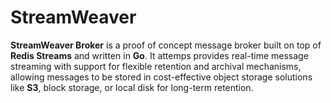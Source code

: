 # StreamWeaver

**StreamWeaver Broker** is a proof of concept message broker built on top of **Redis Streams** and written in **Go**.
It attemps provides real-time message streaming with support for flexible retention and archival mechanisms, allowing messages to be stored in cost-effective object storage solutions like **S3**, block storage, or local disk for long-term retention.
